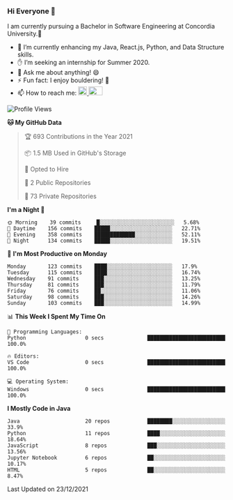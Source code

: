 ### Hi Everyone 👋
I am currently pursuing a Bachelor in Software Engineering at Concordia University.🏫

- 🌱 I’m currently enhancing my Java, React.js, Python, and Data Structure skills.
- ✋ I’m seeking an internship for Summer 2020.
- 💬 Ask me about anything! 😄
- ⚡ Fun fact: I enjoy bouldering! 🧗‍
- 📫 How to reach me: <a href="https://www.linkedin.com/in/siu-tong-ye/" target="_blank"> <img width="20px" width="32" src="https://cdn.jsdelivr.net/npm/simple-icons@v3/icons/linkedin.svg" /> </a> <a href="mailto:SiuTongYe@gmail.com" target="_blank"> <img height="20" width="32" src="https://cdn.jsdelivr.net/npm/simple-icons@v3/icons/gmail.svg" /> </a>

<!--START_SECTION:waka-->
![Profile Views](http://img.shields.io/badge/Profile%20Views-0-blue)

**🐱 My GitHub Data** 

> 🏆 693 Contributions in the Year 2021
 > 
> 📦 1.5 MB Used in GitHub's Storage 
 > 
> 💼 Opted to Hire
 > 
> 📜 2 Public Repositories 
 > 
> 🔑 73 Private Repositories  
 > 
**I'm a Night 🦉** 

```text
🌞 Morning    39 commits     █░░░░░░░░░░░░░░░░░░░░░░░░   5.68% 
🌆 Daytime    156 commits    █████░░░░░░░░░░░░░░░░░░░░   22.71% 
🌃 Evening    358 commits    █████████████░░░░░░░░░░░░   52.11% 
🌙 Night      134 commits    █████░░░░░░░░░░░░░░░░░░░░   19.51%

```
📅 **I'm Most Productive on Monday** 

```text
Monday       123 commits    ████░░░░░░░░░░░░░░░░░░░░░   17.9% 
Tuesday      115 commits    ████░░░░░░░░░░░░░░░░░░░░░   16.74% 
Wednesday    91 commits     ███░░░░░░░░░░░░░░░░░░░░░░   13.25% 
Thursday     81 commits     ███░░░░░░░░░░░░░░░░░░░░░░   11.79% 
Friday       76 commits     ██░░░░░░░░░░░░░░░░░░░░░░░   11.06% 
Saturday     98 commits     ███░░░░░░░░░░░░░░░░░░░░░░   14.26% 
Sunday       103 commits    ███░░░░░░░░░░░░░░░░░░░░░░   14.99%

```


📊 **This Week I Spent My Time On** 

```text
💬 Programming Languages: 
Python                   0 secs              █████████████████████████   100.0%

🔥 Editors: 
VS Code                  0 secs              █████████████████████████   100.0%

💻 Operating System: 
Windows                  0 secs              █████████████████████████   100.0%

```

**I Mostly Code in Java** 

```text
Java                     20 repos            ████████░░░░░░░░░░░░░░░░░   33.9% 
Python                   11 repos            ████░░░░░░░░░░░░░░░░░░░░░   18.64% 
JavaScript               8 repos             ███░░░░░░░░░░░░░░░░░░░░░░   13.56% 
Jupyter Notebook         6 repos             ██░░░░░░░░░░░░░░░░░░░░░░░   10.17% 
HTML                     5 repos             ██░░░░░░░░░░░░░░░░░░░░░░░   8.47%

```



 Last Updated on 23/12/2021
<!--END_SECTION:waka-->
